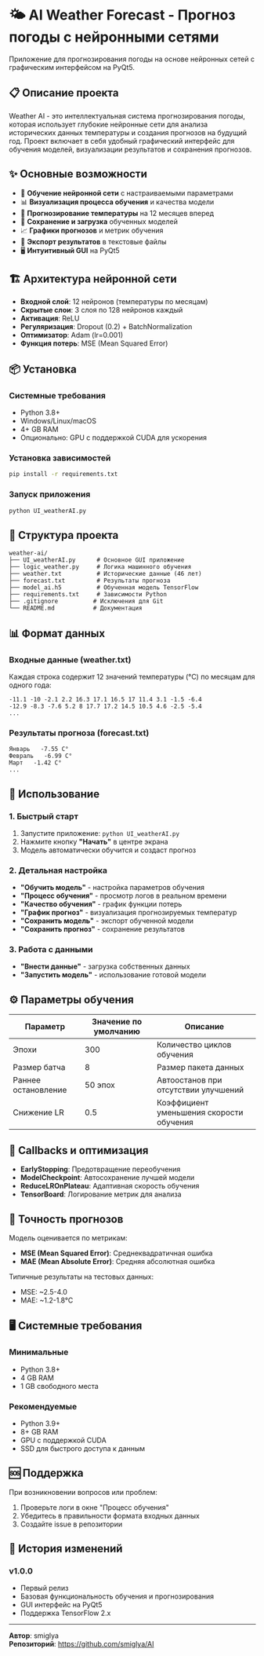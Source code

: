# 🌤️ AI Weather Forecast - Прогноз погоды с нейронными сетями

Приложение для прогнозирования погоды на основе нейронных сетей с графическим интерфейсом на PyQt5.

## 📋 Описание проекта

Weather AI - это интеллектуальная система прогнозирования погоды, которая использует глубокие нейронные сети для анализа исторических данных температуры и создания прогнозов на будущий год. Проект включает в себя удобный графический интерфейс для обучения моделей, визуализации результатов и сохранения прогнозов.

## ✨ Основные возможности

- 🧠 **Обучение нейронной сети** с настраиваемыми параметрами
- 📊 **Визуализация процесса обучения** и качества модели
- 🎯 **Прогнозирование температуры** на 12 месяцев вперед
- 💾 **Сохранение и загрузка** обученных моделей
- 📈 **Графики прогнозов** и метрик обучения
- 📝 **Экспорт результатов** в текстовые файлы
- 🖥️ **Интуитивный GUI** на PyQt5

## 🏗️ Архитектура нейронной сети

- **Входной слой**: 12 нейронов (температуры по месяцам)
- **Скрытые слои**: 3 слоя по 128 нейронов каждый
- **Активация**: ReLU
- **Регуляризация**: Dropout (0.2) + BatchNormalization
- **Оптимизатор**: Adam (lr=0.001)
- **Функция потерь**: MSE (Mean Squared Error)

## 📦 Установка

### Системные требования
- Python 3.8+
- Windows/Linux/macOS
- 4+ GB RAM
- Опционально: GPU с поддержкой CUDA для ускорения

### Установка зависимостей

```bash
pip install -r requirements.txt
```

### Запуск приложения

```bash
python UI_weatherAI.py
```

## 📁 Структура проекта

```
weather-ai/
├── UI_weatherAI.py      # Основное GUI приложение
├── logic_weather.py     # Логика машинного обучения
├── weather.txt          # Исторические данные (46 лет)
├── forecast.txt         # Результаты прогноза
├── model_ai.h5          # Обученная модель TensorFlow
├── requirements.txt     # Зависимости Python
├── .gitignore          # Исключения для Git
└── README.md           # Документация
```

## 📊 Формат данных

### Входные данные (weather.txt)
Каждая строка содержит 12 значений температуры (°C) по месяцам для одного года:
```
-11.1 -10 -2.1 2.2 16.3 17.1 16.5 17 11.4 3.1 -1.5 -6.4
-12.9 -8.3 -7.6 5.2 8 17.7 17.2 14.5 10.5 4.6 -2.5 -5.4
...
```

### Результаты прогноза (forecast.txt)
```
Январь   -7.55 C°
Февраль   -6.99 C°
Март   -1.42 C°
...
```

## 🚀 Использование

### 1. Быстрый старт
1. Запустите приложение: `python UI_weatherAI.py`
2. Нажмите кнопку **"Начать"** в центре экрана
3. Модель автоматически обучится и создаст прогноз

### 2. Детальная настройка
- **"Обучить модель"** - настройка параметров обучения
- **"Процесс обучения"** - просмотр логов в реальном времени
- **"Качество обучения"** - график функции потерь
- **"График прогноз"** - визуализация прогнозируемых температур
- **"Сохранить модель"** - экспорт обученной модели
- **"Сохранить прогноз"** - сохранение результатов

### 3. Работа с данными
- **"Внести данные"** - загрузка собственных данных
- **"Запустить модель"** - использование готовой модели

## ⚙️ Параметры обучения

| Параметр | Значение по умолчанию | Описание |
|----------|----------------------|----------|
| Эпохи | 300 | Количество циклов обучения |
| Размер батча | 8 | Размер пакета данных |
| Раннее остановление | 50 эпох | Автоостанов при отсутствии улучшений |
| Снижение LR | 0.5 | Коэффициент уменьшения скорости обучения |

## 🔧 Callbacks и оптимизация

- **EarlyStopping**: Предотвращение переобучения
- **ModelCheckpoint**: Автосохранение лучшей модели
- **ReduceLROnPlateau**: Адаптивная скорость обучения
- **TensorBoard**: Логирование метрик для анализа

## 🎯 Точность прогнозов

Модель оценивается по метрикам:
- **MSE (Mean Squared Error)**: Среднеквадратичная ошибка
- **MAE (Mean Absolute Error)**: Средняя абсолютная ошибка

Типичные результаты на тестовых данных:
- MSE: ~2.5-4.0
- MAE: ~1.2-1.8°C

## 🖥️ Системные требования

### Минимальные
- Python 3.8+
- 4 GB RAM
- 1 GB свободного места

### Рекомендуемые
- Python 3.9+
- 8+ GB RAM
- GPU с поддержкой CUDA
- SSD для быстрого доступа к данным

## 🆘 Поддержка

При возникновении вопросов или проблем:
1. Проверьте логи в окне "Процесс обучения"
2. Убедитесь в правильности формата входных данных
3. Создайте issue в репозитории

## 🔄 История изменений

### v1.0.0
- Первый релиз
- Базовая функциональность обучения и прогнозирования
- GUI интерфейс на PyQt5
- Поддержка TensorFlow 2.x

---

**Автор**: smiglya  
**Репозиторий**: https://github.com/smiglya/AI 
